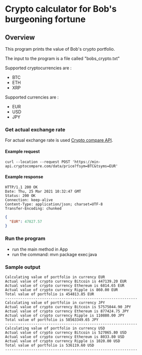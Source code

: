 # Crypto calculator for Bob's burgeoning fortune

## Overview

This program prints the value of Bob's crypto portfolio.

The input to the program is a file called "bobs_crypto.txt"

Supported cryptocurrencies are :

* BTC
* ETH
* XRP

Supported currencies are :

* EUR
* USD
* JPY

### Get actual exchange rate

For actual exchange rate is used [Crypto compare API].

####  Example request

    curl --location --request POST 'https://min-api.cryptocompare.com/data/price?fsym=BTC&tsyms=EUR'


####  Example response

    HTTP/1.1 200 OK
    Date: Thu, 25 Mar 2021 10:32:47 GMT
    Status: 200 OK
    Connection: keep-alive
    Content-Type: application/json; charset=UTF-8
    Transfer-Encoding: chunked

```json
{
  "EUR": 47827.57
}
```

### Run the program

- run the main method in App
- run the command: mvn package exec:java

### Sample output

```
Calculating value of portfolio in currency EUR
Actual value of crypto currency Bitcoin is 447139.20 EUR
Actual value of crypto currency Ethereum is 6814.65 EUR
Actual value of crypto currency Ripple is 860.00 EUR
Total value of portfolio is 454813.85 EUR
-------------------------------------------------------------
Calculating value of portfolio in currency JPY
Actual value of crypto currency Bitcoin is 57575044.90 JPY
Actual value of crypto currency Ethereum is 877424.75 JPY
Actual value of crypto currency Ripple is 110880.00 JPY
Total value of portfolio is 58563349.65 JPY
-------------------------------------------------------------
Calculating value of portfolio in currency USD
Actual value of crypto currency Bitcoin is 527065.80 USD
Actual value of crypto currency Ethereum is 8033.80 USD
Actual value of crypto currency Ripple is 1020.00 USD
Total value of portfolio is 536119.60 USD
-------------------------------------------------------------
```

[Crypto compare API]: https://min-api.cryptocompare.com/documentation
